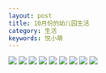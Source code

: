 ```yaml
---
layout: post
title: 10月份的幼儿园生活
category: 生活
keywords: 悦小萌
---
```


<img src="/assets/img/0057.jpg">

<img src="/assets/img/0058.jpg">

<img src="/assets/img/0059.jpg">

<img src="/assets/img/0060.jpg">

<img src="/assets/img/0061.jpg">

<img src="/assets/img/0062.jpg">

<img src="/assets/img/0063.jpg">

<img src="/assets/img/0064.jpg">

<img src="/assets/img/0065.jpg">